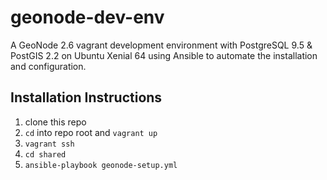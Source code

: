 # geonode-dev-env
A GeoNode 2.6 vagrant development environment with PostgreSQL 9.5 & PostGIS 2.2 on Ubuntu Xenial 64 using Ansible to automate the installation and configuration.

## Installation Instructions

1. clone this repo
2. `cd` into repo root and `vagrant up`
3. `vagrant ssh`
4. `cd shared`   
5. `ansible-playbook geonode-setup.yml`